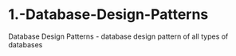 # 1.-Database-Design-Patterns
Database Design Patterns - database design pattern of all types of databases
